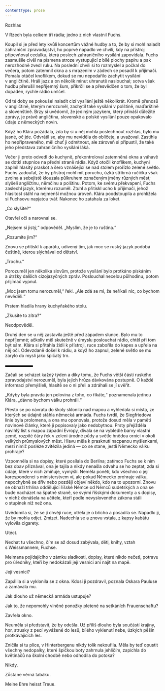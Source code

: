 ```yaml
---
contentType: prose
---
```


<section>

Rozhlas

V Rzech byla celkem tři rádia; jedno z nich vlastnil Fuchs.

Koupil si je před lety kvůli koncertům vážné hudby a to, že by si mohl naladit zahraniční zpravodajství, ho poprvé napadlo ve chvíli, kdy na přístroj připevňoval cedulku, která poslech zahraničního vysílání zapovídala. Fuchs zasmušile civěl na písmena stroze vystupující z bílé plochy papíru a pak nerozhodně zvedl ruku. Na poslední chvíli si to rozmyslel a počkal do večera, potom zatemnil okna a s mrazením v zádech se posadil k přijímači. Pomalu otáčel knoflíkem, dokud se mu nepodařilo zachytit vysílání v angličtině. Hráli jazz a on několik minut uhranutě naslouchal; sotva však hudbu přerušil nepříjemný šum, přikrčil se a přesvědčen o tom, že byl dopaden, rychle rádio umlčel.

Od té doby se pokoušel naladit cizí vysílání ještě několikrát. Kromě přenosů v angličtině, kterým nerozuměl, zachytil také vysílání v polštině, maďarštině a slovenštině. Brzy si uvědomil, že jediným jazykem, který přináší důležité zprávy, je právě angličtina, slovenské a polské vysílání pouze opakovalo údaje z německých novin.

Když ho Klára požádala, zda by si u něj mohla poslechnout rozhlas, bylo mu jasné, oč jde. Odvrátil se, aby mu neviděla do obličeje, a uvažoval. Zastihla ho nepřipraveného, měl chuť ji odmítnout, ale zároveň si připustil, že také jeho představa zahraničního vysílání láká.

Večer ji proto odvedl do kuchyně, překontroloval zatemněná okna a váhavě se dotkl stupnice na přední straně rádia. Když otočil knoflíkem, kuchyni zaplnil hlasitý praskot a šero vznášející se nad stolem prořízlo zelené světlo. Fuchs zadoufal, že by přístroj mohl mít poruchu, úzká stříbrná ručička však zvolna a sebejistě klouzala půlkruhem označeným jmény různých měst; slyšeli angličtinu, němčinu a polštinu. Potom, ke svému překvapení, Fuchs zaslechl jazyk, kterému rozuměl. Ztuhl a přitiskl ucho k přijímači, jehož hlasitost stáhl na nejmenší možnou úroveň. Klára poodstoupila a prohlížela si Fuchsovu napjatou tvář. Nakonec ho zatahala za loket.

„Co slyšíte?“

Otevřel oči a narovnal se.

„Nejsem si jistý,“ odpověděl. „Myslím, že je to ruština.“

„Rozumíte jim?“

Znovu se přitiskl k aparátu, udivený tím, jak moc se ruský jazyk podobá češtině, kterou slýchával od dětství.

„Trochu.“

Porozuměl jen několika slovům, protože vysílání bylo protkáno pískáním a útržky dalších cizojazyčných zpráv. Poslouchal necelou půlhodinu, potom přijímač vypnul.

„Moc jsem tomu nerozuměl,“ řekl. „Ale zdá se mi, že neříkali nic, co bychom nevěděli.“

Prstem hladila hrany kuchyňského stolu.

„Zkusíte to zítra?“

Neodpověděl.

Druhý den se u něj zastavila ještě před západem slunce. Bylo mu to nepříjemné; ačkoliv měl skutečně v úmyslu poslouchat rádio, chtěl při tom být sám. Klára si přitáhla židli k přístroji, ruce zabořila do kapes a upřela na něj oči. Odevzdaně došel k rádiu, a když ho zapnul, zelené světlo se mu zarylo do mysli jako špičatý trn.

![divider.png](./resources/divider_opt.png)

Začali se scházet každý týden a díky tomu, že Fuchs větší části ruského zpravodajství nerozuměl, byla jejich hrůza dávkována postupně. O každé informaci přemýšleli, hlasitě se o ni přeli a zdráhali se jí uvěřit.

„Kdyby byla pravda jen polovina z toho, co říkáte,“ poznamenala jednou Klára, „dávno bychom válku prohráli.“

Přesto se po návratu do školy sklonila nad mapou a vyhledala si místa, ze kterých se údajně stáhla německá armáda. Fuchs tvrdil, že Siegfriedova linie byla prolomena, a ona mu oponovala, protože dosud měla v paměti novinové články, které ji popisovaly jako nedobytnou. Prsty přejížděla navlhlý list s mapou západní Evropy, dívala se na vybledlé barvy vlastní země, rozpité čáry řek v zeleni úrodné půdy a světle hnědou ornici v okolí velkých průmyslových měst. Hlavu měla k prasknutí nacpanou myšlenkami, mezi nimiž posléze zvítězila jediná — co se stane, jestli Německo válku prohraje?

Vzpomněla si na dopisy, které posílala do Berlína; zatímco Fuchs se k nim bez obav přiznával, ona je tajila a nikdy nenašla odvahu se ho zeptat, zda si údaje, které v nich zmiňuje, vymýšlí. Neměla ponětí, kdo všechno o její korespondenci s ministerstvem ví, ale pokud Německo prohraje válku, nepochybně se dřív nebo později objeví někdo, kdo na to upozorní. Znovu se obnaží trhlina oddělující říšské Němce od Němců sudetských a ona se bude nacházet na špatné straně, se svými říšskými dokumenty a s dopisy, v nichž donášela na učitele, kteří podle nevysloveného zákona stáli o stupínek níž než ona.

Uvědomila si, že se jí chvějí ruce, otřela je o břicho a posadila se. Napadlo ji, že by mohla odjet. Zmizet. Nadechla se a znovu vstala, z kapsy kabátu vylovila cigarety.

Utéct.

Nechat tu všechno, čím se až dosud zabývala, děti, knihy, vztah s Weissmannem, Fuchse.

Melmana pojídajícího v zámku sladkosti, dopisy, které nikdo nečetl, potravu pro úředníky, kteří by nedokázali její vesnici ani najít na mapě.

Její vesnici?

Zapálila si a vyklonila se z okna. Kdosi ji pozdravil, poznala Oskara Pauluse a zamávala mu.

Jak dlouho už německá armáda ustupuje?

Jak to, že nepomohly vlněné ponožky pletené na setkáních Frauenschaftu?

Zavřela okno.

Neuměla si představit, že by odešla. Už příliš dlouho byla součástí krajiny, hor, strusky z pecí vyvážené do lesů, bílého vyklenutí nebe, úzkých pěšin protkávajících les.

Zničila si tu plíce, v Hinterbergenu nikdy tolik nekouřila. Měla by teď opustit všechny nedopalky, které špičkou boty zahrnula jehličím, zapíchla do květináčů na školní chodbě nebo odhodila do potoka?

Nikdy.

Zůstane věrná tabáku.

Meine Ehre heisst Treue.

</section>
